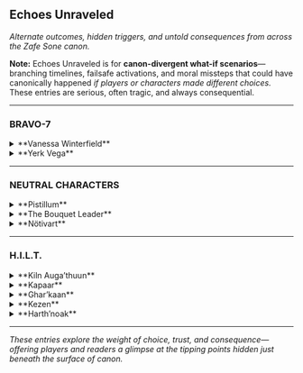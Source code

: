 ## **Echoes Unraveled**  
_Alternate outcomes, hidden triggers, and untold consequences from across the Zafe Sone canon._

**Note:** Echoes Unraveled is for **canon-divergent what-if scenarios**—branching timelines, failsafe activations, and moral missteps that could have canonically happened *if players or characters made different choices.* These entries are serious, often tragic, and always consequential.

---

### **BRAVO-7**

<details>
<summary>**Vanessa Winterfield**</summary>

#### *Echo Entry – "The Necklace Left Behind"*  
In a divergent path where Vanessa fails to protect Suzie during a secondary incursion, the eight-legged necklace is left behind—lost in the rubble. Days later, it reappears in the hands of a Threadling she didn’t summon. She never speaks of it again.

</details>

<details>
<summary>**Yerk Vega**</summary>

#### *Echo Entry – "The Gambler’s Grief"*  
If Vega pushes too far during a covert mission and sacrifices his Ghost for the objective, it permanently disables his subclass connection. He still rolls dice, but only to feel something.

# Vega’s Echo – Unraveled  
**Location:** Verdant Grave – “Spider’s Niche Ruins”  
**Classification:** Personal Memory Log [Encrypted: V.R. Access Only]  
**Subject:** V.N.W. Incident // Final Engagement

---

## “The Bloom That Chose to Wilt”  

The scrolls hit the floor.  
The silence before them felt like reverence.

Then the world dropped with them.

Threadlings *burst outward,* clawing through the soil like memory made teeth—  
one caught Vega’s ankle mid-stride.

He shot it point-blank. Ash.

> “You’re better than this, ‘Nessa…”

Vanessa’s voice came from everywhere.  
Five overlapping tones—each one hers, none of them home:

> “I’m *free* now.”

---

### Combat Sequence: Memory vs. Mercy

Vega slid. Pulse rifle up.  
Vanessa was already mid-air, flipping—threadlings *whipping* her like puppeteer strings.

**Fire. Spin. Deflect.**  
Her shield of thread caught the burst and bent it into smoke.

They clashed.

**Hand to hand.**  
Flesh and thread.  
Love turned to reflex.

- Vega blocked a rising knee.  
- Vanessa caught his forearm and wrapped it in burning thread.  
- He slammed her shoulder and disengaged—rolled clean.

> “You’re not fighting to win,” Vega gasped.  
> “You’re fighting to be *remembered.*”

Vanessa grinned.  
Her eyes still **bright blue.** But the flicker had begun.

> “Then remember *this.*”

She lunged.  
He countered.  
Grapple. Elbow. Slam. Break.

Her movement was feral—like grief made ferocious.

He dropped the rifle.  
Switched stance.  
**Elbow. Knee. Palm. Flow.**

Every hit struck.  
Every strike echoed *who they used to be.*

---

### Emotional Shift: The Fracture Point

She took the blows.  
Not because they didn’t hurt—  
but because they *meant something.*

> “You taught me rhythm,” she whispered.  
> “But I learned how to break it.”

She kicked the rifle toward him.  
When he reached—  
a threadling burst from the barrel.

He flinched.  
She vanished.  
Then—**was behind him.**

Fist cocked.

**He didn’t dodge.**

The punch landed.  
He didn’t fall.  
He just looked at her—with tears behind his visor.

> “I never saw you as broken,” he said.  
> “I just wanted to carry you out of whatever you were drowning in.”

Her eyes burned **red.**  
Then cracked.  
**Violet.**

Then **blue.**

She trembled.

> “You were never supposed to cry,” she whispered.

> “Neither were you.”

---

### The End

The threadlings fell limp.  
Her hands opened.  
Her knees buckled.

Vega approached.

She didn’t resist.

He took her scroll in one hand.  
Her trembling fingers in the other.

> “Do it,” she said. “Before I become worse.”

He looked into her eyes one last time.  
**Blue.**

Still hers.

He placed a shot through the scroll’s core.

It cracked.

No Light.

Just collapse.

---

> *She died in his arms.  
>  
> And her eyes—blue to the end—shattered him more than her silence ever could.*  

---

**[LOCKED ENTRY ENDS]**  
Filed under: *Vega’s Echo – Unraveled*  
Compiled by: Zakk R., under permission of Cross  
Encrypted for archive under: *The Red Bloom Protocol*

</details>

---

### **NEUTRAL CHARACTERS**

<details>
<summary>**Pistillum**</summary>

#### *Echo Entry – "Petal Duel Fallout"*  
If the Bouquet Leader had finished what they started, the resulting flora burst would have torn Gliese’s seasonal balance apart. Glenndale would be caught in eternal bloom—and decay.

</details>

<details>
<summary>**The Bouquet Leader**</summary>

#### *Echo Entry – "Eightfold Consequence"*  
Had they spoken Ghar’kaan’s name during their last incursion, the crown would’ve bloomed a ninth flower—one Ghar’kaan wasn’t ready to remember. Her entire soulstate would've destabilized.

</details>

<details>
<summary>**Nötivart**</summary>


</details>

---

### **H.I.L.T.**

<details>
<summary>**Kiln Auga’thuun**</summary>

#### *Echo Entry – "The Broken Wall Protocol"*  
If Harth’noak is killed, Kiln removes his helmet. His silence breaks, and his control fails. What follows is not rage—it’s inevitability. He activates the Broken Wall Protocol, and the Chamber of Scars is born.

### *Echo Sequence – Kiln & Kapaar: The Crack, The Silence, The Fire*  
**Characters:** Kiln Auga’thuun & Kapaar  
**Placement:** Echoes Unraveled (Kiln’s Section)

---

#### *Part I: "Words That Crack Stone"*

The chamber was quiet. The kind of quiet Kiln preferred—clean, echoing, absolute.  

Kapaar, still fuming from a failed run, paced hard enough to spark embers.  
> “You wanna talk about *control* again?” he snapped. “Is that your whole thing now? ‘Cause I don’t see how it helped when—when Ghar’kaan almost bled out watching Harth boil over, or when Kezen needed—”

Kiln didn’t move.

> “—or when I was burning alive under rubble and *you just stood there!*”

That one landed.

Kiln’s posture didn’t shift, but something changed.  
He didn’t reply with a quote or a deflection.  
Instead—**he reached up.**

Slowly, deliberately—**his gauntlets touched his helmet.**

Kapaar froze mid-step, mid-curse.  
> “Wait, wait—Kiln, don’t—”  

The air thickened. Even the firelight dimmed.  
Kapaar took two steps back. His voice cracked.

> “I-I didn’t mean that. I just—I was angry, I didn’t—I didn’t mean it.”  

Kiln never removed the helmet. But his fingers stayed there.  
Pressed against it like something inside was vibrating. Unstable.

He spoke low.  
> “You mean everything you say, Kapaar. That’s why you’re fire.”

Then he turned. Walked out. Slowly. Controlled.

Kapaar stood alone, hands shaking. The flamethrower on his back hissed like it couldn’t decide whether to cool or ignite.

> “I didn’t mean that…” he whispered again. “I didn’t…”

---

#### *Part II: "Cracks That Don’t Heal, But Hold"*

He sat alone.

Not meditating. Not guarding. Just… still.

His fingers had never made it past the helm seal. He didn’t know if he’d *almost* removed it, or if he’d just wanted Kapaar to think he had. Either way, the silence that followed was louder than any shout Kapaar had ever thrown.

Later that night, someone left a note at his door.  
Charcoal. Smudged. Folded five times. No signature.

> *“I said something that shouldn’t have been said.  
> You knew it. I knew it. I felt it before I finished the word.  
> But you stood there and didn’t break.  
> I wanted you to.  
> And now I hate myself for it.  
>  
> I don’t have control. But I’m trying.  
> Because you gave me a reason to try.”*

There was a fingerprint burned into the bottom right corner.  
Kiln stared at it for a while.

Then, finally, he folded the paper again—carefully this time—and placed it into the groove behind his shield’s inner lining.

A place no one ever looked.

> *“Some fires don’t burn structures,”* he whispered, helmeted voice almost inaudible.  
> *“They temper them.”*

He didn’t tell Kapaar he forgave him. He didn’t need to.

The next time they fought side by side, they didn’t speak.  
But when Kapaar nearly fell—and the flames turned wild—Kiln was already there.

Hand on shoulder. Axe drawn.  
Control, just within insanity.

---

#### *Part III: "Without the Flame, There’s Still Smoke"*

The chamber was empty. Not a mission. No fire. No crowd.

Just Kiln, seated on a stone bench, running a whetstone across his axe—slow, steady.

Kapaar stood at the entrance.

No words yet.  
For once, he didn’t storm in. Didn’t explode with apologies or quips.

He walked forward and stopped exactly six paces away.

Kiln didn’t look up.  
Didn’t stop sharpening.  
Didn’t move.

That was fine.

Kapaar exhaled slowly. His voice shook, but not from anger.

> “When I yell, I’m still listening.  
> When I burn, I still care.  
> But when I said *that*, I wasn’t doing either.  
>  
> I didn’t mean to hurt you.  
> But I did.”

Still no response.

So Kapaar did the only thing that *meant* something.  
The one thing **Kiln always understood.**

He reached up, unclipped his own helmet, and removed it.  
Slowly. Gently.  
Then held it at his side—exposed, vulnerable.

Not to challenge.  
Not to beg.  
Just… to *mean it.*

Kiln stopped sharpening.

Still didn’t look up. But his hand gripped the axe a little tighter—then eased.  
Not with tension.  
With understanding.

Kapaar stepped forward.  
Set the helmet down between them on the bench.  
Then sat beside it—quiet, almost reverent.

> “I don’t know how you do it,” he said finally. “But I’ll learn.  
>  
> I just… I hope you’ll still be around if I do.”

Kiln didn’t reply.

But when they left that chamber later, **Kapaar’s helmet stayed behind.**  
And no one—not Kezen, not Harlo, not even Vanessa—ever saw him wear it again unless it was for battle.

Because respect doesn’t need armor.  
Only intention.

---

</details>

<details>
<summary>**Kapaar**</summary>

# Echo Entry – "Incineration Point: Let Me Be Loud"
*If Kapaar wasn’t soothed—if no hand steadied him, no voice met him where he boiled—then fire would stop asking for space and start taking it. This is not vengeance. It’s permission denied.*

## Echo Sequence – Kiln, Harlo & Kezen: “When the Burn Spoke Back”
**Placement:** Kapaar’s Echoes  
**Characters:** Kapaar, Kiln Auga’thuun, Harlo-9, Kezen (off-screen voice)

---

### Part I: “That’s Not My Voice Anymore”

The mission was simple.  
Routine sweep. Overgrown ridge. One signal missing.

But when Harlo and Kiln returned, **Kapaar was already screaming.**

Not words. Not yet.  
Just *volume*.  
Not rage. Not chaos. Just—**pressure finally unlatched.**

His helmet was still on. Gospel was in both hands. The air stank of melted resin and cauterized bark.

> “DON’T TELL ME TO STAND DOWN!”

Harlo stepped forward.  
Kapaar spun. Gospel primed.

> “You *left me out there,* Harlo. You knew I was cracking.”

> “We didn’t know—”

> “NO! You *didn’t want to.* You saw the heat and closed the door!”

The blast behind him wasn’t aimed—but it still **ignited the canopy.**

Kiln stood perfectly still, axe slung. Not moving yet. But not walking away either.

> **“Your flame is too loud to guide if you blind yourself in it,”** Kiln offered.

Kapaar barked a dry laugh.

> “Says the Knight who speaks in puzzles and leaves *burnouts* like me behind while he does his *thinking.*”

> “I wasn’t trying to silence you.”

> “YOU DON’T HAVE TO. EVERYONE ELSE DID IT FOR YOU.”

---

### Part II: “Echo of the Charred Room”

Kezen’s voice broke in over the comms. Calm. Distant. Strategic.

> **“Kapaar. Withdraw from your current position. You’re not stable.”**

> “I KNOW.”

He ripped his helmet off.  
Not like a ritual.  
Like a ***shackle.***

Ash spilled down his chestplate. Gospel’s fuel line twisted like it was *breathing.*

> “You always wanted Kiln to control us.  
To *refine* us.  
Well guess what…”

He slammed Gospel into the ground. It hissed.

> “I’m not a candle.  
I’m the forest fire you all forgot to warn the next squad about.”

Harlo stepped in front of Kiln.

> “Please… I *hear* you. Just—”

> “No you don’t.”

Kapaar raised Gospel again.  
Not to fire.  
To **hold it like a spine.**

> “You *never did.*”

---

### Part III: “It Didn’t Matter That They Survived”

The burst happened without a shot.  
No one remembers the trigger.

Only the heat.

Kezen’s wards held. Just barely.  
But the ridge was leveled.  
The trees? Gone.  
The outpost equipment? Melted into something *that would never hold memory again.*

Kapaar stood at the center.  
Helmet cracked. Gospel half empty. Shoulders steaming.

Kiln approached.  
Didn’t raise a weapon.

> **“Is this you?”**

Kapaar didn’t answer.

> **“Or is this the silence we built around you finally speaking?”**

Kapaar holstered Gospel.

> “Does it matter?” he muttered.  
> “You’ll all remember the heat, not the scream that came first.”

He walked away.  
Didn’t look back.  
Didn’t *need* to.

---

> *They said he went rogue.*  
> *He didn’t.*  
> *He just stopped asking for room to burn.*

</details>

<details>
<summary>**Ghar’kaan**</summary>

#### *Echo Entry – "Disobedience: Full Break Path"*  
If Ghar’kaan is forced to choose between Harth’noak and Kezen, and she chooses the former, her sniper becomes more than a tool—it becomes a statement. One shot. One fracture. H.I.L.T. splinters.

## Echo Sequence – Kiln & Ghar’kaan: “The Stillness That Watched”
**Placement:** Ghar’kaan’s Echoes  
**Characters:** Ghar’kaan & Kiln Auga’thuun

---

### Part I: “Specter of the Mask”

The mask still sat where they’d left it.  
Untouched. Undisturbed. Just watching.

Kiln arrived first. His presence was a monument—still, grounded.

When Ghar’kaan entered, she didn’t announce herself. She walked until she stood before the mask and knelt—not reverent, just... tethered.

> “She used to say I had too much blade in my voice,” she said aloud.

Kiln, behind her, replied softly:  
> **“But blades can be honed. Poison only spreads.”**

She flinched—not from the words, but from the fact that he chose to speak.

> “She had poison?” Ghar’kaan asked.

> **“She had conviction,” Kiln answered. “But it outpaced her healing.”**

Silence.

Ghar’kaan finally muttered,  
> “I listened anyway.”

Kiln raised his left gauntlet to his right temple.  
*“I forgive.”*

Ghar’kaan tensed again.

> “…That’s not yours to give.”

> **“It isn’t,” Kiln replied. “But I carried it anyway.”**

---

### Part II: “The Mask Without Eyes”

They stayed there—her sitting, him standing, the mask between them like a shared ghost.

Ghar’kaan’s hand hovered over the mask but didn’t touch it.

> “She’s not in there,” she whispered. “But I still see her.”

Kiln stepped forward. Aligned his visor with the mask.

*The Mirror Bow.*

> **“She lives in what you didn’t say,”** he told her.  
> **“And what you regret.”**

> “Then she’s still angry.”

> **“No,” Kiln said. “She just never saw how much of her was in you.”**

Ghar’kaan’s breath hitched.

> “She gave me a second chance. I don’t know if I earned it.”

> **“She didn’t give it because you earned it,” Kiln replied.  
“She gave it because she *believed* you could.”**

---

### Part III: “She Left Her Eyes in Us”

They sat in the quiet together.

When Ghar’kaan finally stood, Kiln turned to leave.

At the chamber’s edge, he paused.

> **“I can carry weight,”** he said over his shoulder.  
> **“But not alone. Not forever.”**

Then he placed his right hand to his left temple.  
*“I remember.”*

This time, Ghar’kaan mirrored the gesture.  
And her fingers didn’t shake.

---

</details>

<details>
<summary>**Kezen**</summary>

#### *Echo Entry – "Unspoken Contingency"*  
She knew Kiln might fracture. She wrote the seal, forged the plan. But if she had revealed it to him, would he have resisted the fall? Or would knowing he had a failsafe have broken him faster?

## Echo Entry – “The Key With a Beating Heart”
**Placement:** Kezen’s Echoes  
**Focus:** What-if Contingency | Harth’noak & Kiln Auga’thuun

---

I made a seal for Kapaar—to stop the fire from consuming others.  
I made a seal for Ghar’kaan—to slow the mind from turning against itself.  
I made one for myself—to ensure no Guardian would ever worship my grief.

But not Kiln.  
Never Kiln.

His strength wasn’t physical. It was moral. Internal.  
And if I’d given him a seal, it would’ve meant I doubted it.  
So I gave him nothing.

Instead… I gave the world **Harth’noak**.

A quiet failsafe.  
Not to fight Kiln—*not directly.*  
But to **detonate** with enough grief and force to stop him cold, if the Knight ever fell beyond recall.  
Not kill. **Halt.**

But grief spreads like blood.  
So I bound the explosion in a seal—designed only to break if I released it.

> *“If Kiln fractures,” I wrote,  
> “let sorrow strike first—but let it strike only him.”*

If **Harth dies**, and the seal was *never lifted*…  
That means someone else did it.  
That means they *threw away the key.*

That means we chose to face Kiln’s full descent without preparation.

And that is a future I cannot save them from.

---

*They’ll never know how much I trusted Kiln.*  
*Not until they break the one thing I built to stop him.*

</details>

<details>
<summary>**Harth’noak**</summary>

# Echo Entry – “Name Without Meaning”
*He was called Harth’noak. But he never chose that name. In the silence between orders, he wondered if he was ever meant to choose anything at all.*

## Echo Sequence – Harth’noak & Ghar’kaan: “The Word Behind the Growl”  
**Placement:** Harth’noak’s Echoes  
**Characters:** Harth’noak, Ghar’kaan  
**Location:** A cracked temple deep within Gliese’s Pale Rift  

---

### Part I: “The Unspoken Cage”

The temple’s bones had long since caved in.  
Harth’noak sat in the rubble, fingers dragging ancient ash into spirals—slow and repetitive.

Ghar’kaan approached cautiously, sniper slung but not loaded.

> “You always come here,” she said.  
> “Even when we’re not posted nearby.”

Harth tilted his head—light flickering in his hollow eyes.

She knelt beside him, watching the ash patterns.

> “What are you drawing?”

No answer.

So she tried a different question.

> “Do you know what your name means?”

He stilled.

> “Kezen never explained it to me,” she admitted.  
> “But I looked up what I could.”

She whispered the Hive root-phrases.  
His glow flared, then dimmed.

> “*‘Servant of Harmonic Collapse.’*”

Harth brushed away the ash spiral. Slowly. Like it stung.

---

### Part II: “The Rumble That Refused”

They walked together along the broken sanctuary path.

Ghar’kaan didn’t speak. Neither did Harth.

But his body trembled—not from instability… from **tension** he could never verbalize.

She finally stopped.

> “You were made into this. But that doesn’t mean it’s all you are.”

Harth didn’t turn.  
But his hand rose to his chest—his glowing palm hovering where a heart might’ve once been.

He began to scratch.

Not a gesture. Not a sign. A word.

Crude. Ugly. Misspelled.

But a word.

> “NOAK”

Ghar’kaan blinked.

> “…Your name?”

He nodded once.

Then scratched again—this time on the crumbling stone wall.

One more word.

> “MINE.”

---

### Part III: “The Name He Buried”

They returned to the camp. No one noticed the new scarring on his armor.

Except Kezen.

She paused. Walked beside him. Looked at the marks.

She didn’t speak.

But she raised her hand—not to erase, not to command.

Just to place it gently on his shoulder.

> “If you ever want to change it,” she said,  
> “You won’t lose us.”

Harth stood still. Runes flickering in quiet contemplation.

But later that night, he returned to the temple alone.

And beneath the ash spiral, he scratched three words into the altar stone.

> “NOAK  
> WAS  
> HERE.”

And for the first time in his long, cursed life—  
He smiled.

</details>

---

_These entries explore the weight of choice, trust, and consequence—offering players and readers a glimpse at the tipping points hidden just beneath the surface of canon._
